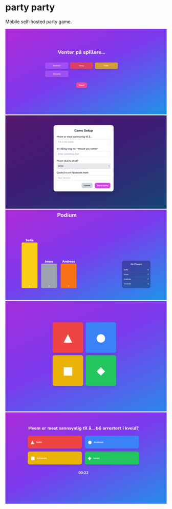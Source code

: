 # party party

Mobile self-hosted party game.

<img src=".github/lobby.png">
<img src=".github/setup.png">
<img src=".github/podium.png">
<img src=".github/choices.png">
<img src=".github/question.png">
